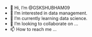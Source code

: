 - 👋 Hi, I’m @GSKSHUBHAM09
- 👀 I’m interested in data management.
- 🌱 I’m currently learning data science.
- 💞️ I’m looking to collaborate on ...
- 📫 How to reach me ...

<!---
GSKSHUBHAM09/GSKSHUBHAM09 is a ✨ special ✨ repository because its `README.md` (this file) appears on your GitHub profile.
You can click the Preview link to take a look at your changes.
--->
